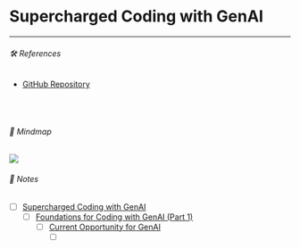 # Supercharged Coding with GenAI

<hr>

###### 🛠️ References

- [GitHub Repository](https://github.com/PacktPublishing/Supercharged-Coding-with-Gen-AI)

<br><br>

###### 🧠 Mindmap

![](./assets/mindmap.png)

###### 📝 Notes
- [ ] [Supercharged Coding with GenAI](./notes/01_supercharged_coding_with_genai.md)
  - [ ] [Foundations for Coding with GenAI (Part 1)](./notes/02_foundations_for_coding_with_genai_part_1.md)
    - [ ] [Current Opportunity for GenAI](./notes/03_current_opportunity_for_genai.md)
      - [ ] []()